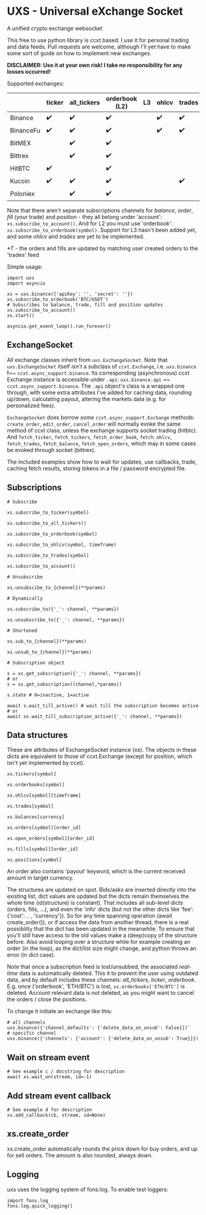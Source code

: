 # UXS - Universal eXchange Socket
A unified crypto exchange websocket

This free to use python library is ccxt based. I use it for personal trading and data feeds. Pull requests are welcome, although I'll yet have to make some sort of guide on how to implement new exchanges.

**DISCLAIMER: Use it at your own risk! I take no responsibility for any losses occurred!**

Supported exchanges:

|         	| ticker | all_tickers | orderbook (L2) | L3 | ohlcv | trades | balance | order | fill | position |
| ---------	|-----|-----|----|----|----|----|----|----|----|----|
| Binance 	| :heavy_check_mark: | :heavy_check_mark: | :heavy_check_mark:| | :heavy_check_mark: | :heavy_check_mark: | :heavy_check_mark: | :heavy_check_mark: | | |
| BinanceFu | :heavy_check_mark: | :heavy_check_mark: | :heavy_check_mark: | | :heavy_check_mark: | :heavy_check_mark: | :heavy_check_mark: | :heavy_check_mark: | | :heavy_check_mark: |
| BitMEX 	| | :heavy_check_mark: | :heavy_check_mark: | | | | :heavy_check_mark: | :heavy_check_mark: | :heavy_check_mark: | :heavy_check_mark: |
| Bittrex 	| | :heavy_check_mark: | :heavy_check_mark: | | | | :heavy_check_mark: | :heavy_check_mark: | | |
| HitBTC 	| :heavy_check_mark: | | :heavy_check_mark: | | | | | :heavy_check_mark: | :heavy_check_mark: | |
| Kucoin 	| :heavy_check_mark: | :heavy_check_mark: | :heavy_check_mark: | | | :heavy_check_mark: | :heavy_check_mark: | *\*T* | *\*T* | |
| Poloniex 	| | :heavy_check_mark: | :heavy_check_mark: | | | | :heavy_check_mark: | :heavy_check_mark: | :heavy_check_mark: | |

Note that there aren't separate subscriptions channels for *balance*, *order*, *fill* (your trade) and *position* - they all belong under 'account': `xs.subscribe_to_account()`. And for L2 you must use 'orderbook': `xs.subscribe_to_orderbook(symbol)`. Support for L3 hasn't been added yet, and some *ohlcv* and *trades* are yet to be implemented.

*\*T* - the orders and fills are updated by matching user created orders to the 'trades' feed

Simple usage:

```
import uxs
import asyncio

xs = uxs.binance({'apiKey': '', 'secret': ''})
xs.subscribe_to_orderbook('BTC/USDT')
# Subscribes to balance, trade, fill and position updates
xs.subscribe_to_account()
xs.start()

asyncio.get_event_loop().run_forever()
```

## ExchangeSocket

All exchange classes inherit from `uxs.ExchangeSocket`. Note that `uxs.ExchangeSocket` itself *isn't* a subclass of `ccxt.Exchange`, i.e. `uxs.binance` **!**=~ `ccxt.async_support.binance`. Its corresponding (asynchronous) ccxt Exchange instance is accessible under `.api`: `uxs.binance.api` =~ `ccxt.async_support.binance`. The `.api` object's class is a wrapped one through, with some extra attributes I've added for caching data, rounding up/down, calculating payout, altering the markets data (e.g. for personalized fees).

`ExchangeSocket` does borrow *some* `ccxt.async_support.Exchange` methods: `create_order`, `edit_order`, `cancel_order` will normally evoke the same method of ccxt class, unless the exchange supports socket trading (hitbtc). And `fetch_ticker`, `fetch_tickers`, `fetch_order_book`, `fetch_ohlcv`, `fetch_trades`, `fetch_balance`, `fetch_open_orders`, which may in some cases be evoked through socket (bittrex).

The included examples show how to wait for updates, use callbacks, trade, caching fetch results, storing tokens in a file / password encrypted file.

## Subscriptions

```
# Subscribe

xs.subscribe_to_ticker(symbol)

xs.subscribe_to_all_tickers()

xs.subscribe_to_orderbook(symbol)

xs.subscribe_to_ohlcv(symbol, timeframe)

xs.subscribe_to_trades(symbol)

xs.subscribe_to_account()

# Unsubscribe

xs.unsubscibe_to_{channel}(**params)

# Dynamically

xs.subscribe_to({'_': channel, **params})

xs.unsubscribe_to({'_': channel, **params})

# Shortened

xs.sub_to_{channel}(**params)

xs.unsub_to_{channel}(**params)

# Subscription object

s = xs.get_subscription({'_': channel, **params})
# or
s = xs.get_subscription((channel,*params))

s.state # 0=inactive, 1=active

await s.wait_till_active() # wait till the subscription becomes active
# or
await xs.wait_till_subscription_active({'_': channel, **params})
```

## Data structures

These are attributes of ExchangeSocket instance (xs). The objects in these dicts are equivalent to those of ccxt.Exchange (except for position, which isn't yet implemented by ccxt).

```
xs.tickers[symbol]

xs.orderbooks[symbol]

xs.ohlcv[symbol][timeframe]

xs.trades[symbol]

xs.balances[currency]

xs.orders[symbol][order_id]

xs.open_orders[symbol][order_id]

xs.fills[symbol][order_id]

xs.positions[symbol]
```

An order also contains 'payout' keyword, which is the current received amount in target currency.

The structures are updated on spot. Bids/asks are inserted directly into the existing list, dict values are updated but the dicts remain themselves the whole time (id(structure) is constant). That includes all sub-level dicts (orders, fills, ...), and even the 'info' dicts (but not the other dicts like 'fee': {'cost': .. , 'currency'}). So for any time spanning operation (await create_order()), or if access the data from another thread, there is a real possibility that the dict has been updated in the meanwhile. To ensure that you'll still have access to the old values make a (deep)copy of the structure before. Also avoid looping over a structure while for example creating an order (in the loop), as the dict/list size might change, and python throws an error (in dict case).

Note that once a subscription feed is lost/unsubbed, the associated *real-time* data is automatically deleted. This it to prevent the user using outdated data, and by default includes these channels: *all_tickers*, *ticker*, *orderbook*. E.g. once ('orderbook', 'ETH/BTC') is lost, `xs.orderbooks['ETH/BTC']` is deleted. Account relevant data is not deleted, as you might want to cancel the orders / close the positions.

To change it initiate an exchange like this:
```
# all channels
uxs.binance({'channel_defaults': {'delete_data_on_unsub': False}})`
# specific channel
uxs.binance({'channels': {'account': {'delete_data_on_unsub': True}}})
```

## Wait on stream event

```
# See example c / docstring for description
await xs.wait_on(stream, id=-1)
```

## Add stream event callback

```
# See example d for description
xs.add_callback(cb, stream, id=None)
```

## xs.create_order

xs.create_order automatically rounds the price down for buy orders, and up for sell orders. The amount is also rounded, always down.

## Logging

uxs uses the logging system of fons.log. To enable test loggers:
```
import fons.log
fons.log.quick_logging()
``` 